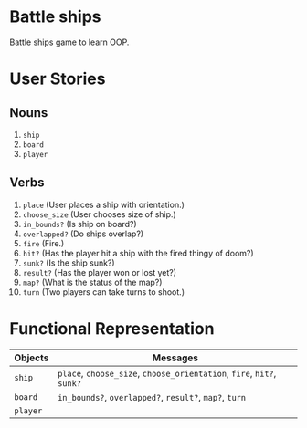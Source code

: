 # Battle ships
Battle ships game to learn OOP.

# User Stories
## Nouns
1. `ship`
1. `board`
1. `player`

## Verbs
1. `place` (User places a ship with orientation.)
1. `choose_size` (User chooses size of ship.)
1. `in_bounds?` (Is ship on board?)
1. `overlapped?` (Do ships overlap?)
1. `fire` (Fire.)
1. `hit?` (Has the player hit a ship with the fired thingy of doom?)
1. `sunk?` (Is the ship sunk?)
1. `result?` (Has the player won or lost yet?)
1. `map?` (What is the status of the map?)
1. `turn` (Two players can take turns to shoot.)


# Functional Representation
Objects  | Messages
------------- | -------------
`ship` | `place`, `choose_size`, `choose_orientation`, `fire`, `hit?`, `sunk?`
`board` | `in_bounds?`, `overlapped?`, `result?`, `map?`, `turn`
`player` |
